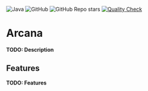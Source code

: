 ![Java](https://img.shields.io/badge/java-%23ED8B00.svg?style=for-the-badge&logo=java&logoColor=white)
![GitHub](https://img.shields.io/github/license/Spellbook-Studios/Arcana?style=for-the-badge)
![GitHub Repo stars](https://img.shields.io/github/stars/Spellbook-Studios/Arcama?style=social) [![Quality Check](https://github.com/Spellbook-Studios/Spellbook/actions/workflows/qodana.yml/badge.svg)](https://github.com/Spellbook-Studios/Arcana/actions/workflows/qodana.yml)

# Arcana

**TODO: Description**

## Features

**TODO: Features**
